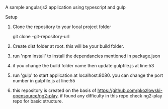 A sample angularjs2 application using typescript and gulp

Setup

1. Clone the repository to your local project folder

    git clone -git-repository-url

2. Create dist folder at root. this will be your build folder.

3. run 'npm install' to install the dependancies mentioned in package.json

4. if you change the build folder name then update gulpfile.js at line:53

5. run 'gulp' to start application at localhost:8080. you can change the port number in gulpfile.js at line:55

6. this repository is created on the basis of https://github.com/pkozlowski-opensource/ng2-play. if found any difficulty in this repo check ng2-play repo for basic structure.
